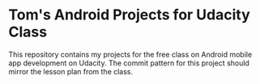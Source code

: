 # Tom's Android Projects for Udacity Class

This repository contains my projects for the free class on Android mobile app
development on Udacity. The commit pattern for this project should mirror the
lesson plan from the class.